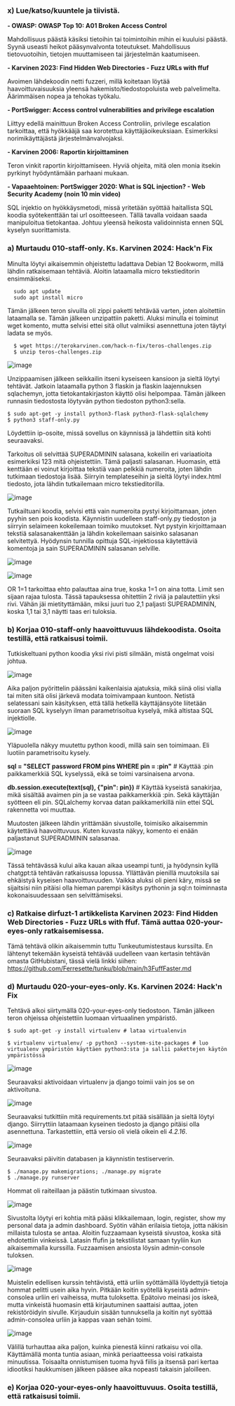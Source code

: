### x) Lue/katso/kuuntele ja tiivistä.

**- OWASP: OWASP Top 10: A01 Broken Access Control** 

  Mahdollisuus päästä käsiksi tietoihin tai toimintoihin mihin ei kuuluisi päästä. Syynä useasti heikot pääsynvalvonta toteutukset. Mahdollisuus tietovuotoihin, tietojen muuttamiseen tai järjestelmän kaatumiseen.

**- Karvinen 2023: Find Hidden Web Directories - Fuzz URLs with ffuf**

  Avoimen lähdekoodin netti fuzzeri, millä koitetaan löytää haavoittuvaisuuksia yleensä hakemisto/tiedostopoluista web palvelimelta. Äärimmäisen nopea ja tehokas työkalu.

**- PortSwigger: Access control vulnerabilities and privilege escalation**

  Liittyy edellä mainittuun Broken Access Controliin, privilege escalation tarkoittaa, että hyökkääjä saa korotettua käyttäjäoikeuksiaan. Esimerkiksi norimikäyttäjästä järjestelmänvalvojaksi.

**- Karvinen 2006: Raportin kirjoittaminen**

  Teron vinkit raportin kirjoittamiseen. Hyviä ohjeita, mitä olen monia itsekin pyrkinyt hyödyntämään parhaani mukaan.

**- Vapaaehtoinen: PortSwigger 2020: What is SQL injection? - Web Security Academy (noin 10 min video)**

  SQL injektio on hyökkäysmetodi, missä yritetään syöttää haitallista SQL koodia syötekenttään tai url osoitteeseen. Tällä tavalla voidaan saada manipuloitua tietokantaa. Johtuu yleensä heikosta validoinnista ennen SQL kyselyn suorittamista.


### a) Murtaudu 010-staff-only. Ks. Karvinen 2024: Hack'n Fix

  Minulta löytyi aikaisemmin ohjeistettu ladattava Debian 12 Bookworm, millä lähdin ratkaisemaan tehtäviä. Aloitin lataamalla micro tekstieditorin ensimmäiseksi.
  
      sudo apt update
      sudo apt install micro

  Tämän jälkeen teron sivuilla oli zippi paketti tehtävää varten, joten aloitettiin lataamalla se. Tämän jälkeen unzipattiin paketti. Aluksi minulla ei toiminut wget komento, mutta selvisi ettei sitä ollut valmiiksi asennettuna joten täytyi ladata se myös.

      $ wget https://terokarvinen.com/hack-n-fix/teros-challenges.zip
      $ unzip teros-challenges.zip

![image](https://github.com/user-attachments/assets/dd98d5d7-a4ae-4087-a75b-bce80d19923d)

  Unzippaamisen jälkeen seikkailin itseni kyseiseen kansioon ja sieltä löytyi tehtävät. Jatkoin lataamalla python 3 flaskin ja flaskin laajennuksen sqlachemyn, jotta tietokantakirjaston käyttö olisi helpompaa. Tämän jälkeen runnasin tiedostosta löytyvän python tiedoston python3:sella.

    $ sudo apt-get -y install python3-flask python3-flask-sqlalchemy
    $ python3 staff-only.py

  Löydettiin ip-osoite, missä sovellus on käynnissä ja lähdettiin sitä kohti seuraavaksi.

  Tarkoitus oli selvittää SUPERADMININ salasana, kokeilin eri variaatioita esimerkiksi 123 mitä ohjeistettiin. Tämä paljasti salasanan. Huomasin, että kenttään ei voinut kirjoittaa tekstiä vaan pelkkiä numeroita, joten lähdin tutkimaan tiedostoja lisää. Siirryin templateseihin ja sieltä löytyi index.html tiedosto, jota lähdin tutkailemaan micro tekstieditorilla.

  ![image](https://github.com/user-attachments/assets/6c1ba84d-00f6-48d5-9946-231f20b28b8a)

  Tutkailtuani koodia, selvisi että vain numeroita pystyi kirjoittamaan, joten pyyhin sen pois koodista. Käynnistin uudelleen staff-only.py tiedoston ja siirryin selaimeen kokeilemaan toimiko muutokset. Nyt pystyin kirjoittamaan tekstiä salasanakenttään ja lähdin kokeilemaan saisinko salasanan selvitettyä. Hyödynsin tunnilla opittuja SQL-injektiossa käytettäviä komentoja ja sain SUPERADMININ salasanan selville.

  ![image](https://github.com/user-attachments/assets/929adfa5-9b98-4e1a-b177-91da6fd4af69)


  ![image](https://github.com/user-attachments/assets/e8b5a51d-adc7-494f-bf0a-4bca5da7264e)

  OR 1=1 tarkoittaa ehto palauttaa aina true, koska 1=1 on aina totta. Limit sen sijaan rajaa tulosta. Tässä tapauksessa ohitettiin 2 riviä ja palautettiin yksi rivi. Vähän jäi mietityttämään, miksi juuri tuo 2,1 paljasti SUPERADMININ, koska 1,1 tai 3,1 näytti taas eri tuloksia.


### b) Korjaa 010-staff-only haavoittuvuus lähdekoodista. Osoita testillä, että ratkaisusi toimii.

Tutkiskeltuani python koodia yksi rivi pisti silmään, mistä ongelmat voisi johtua.

![image](https://github.com/user-attachments/assets/5f9f331a-d279-4d1b-993e-78076ba89aeb)

Aika paljon pyörittelin päässäni kaikenlaisia ajatuksia, mikä siinä olisi vialla tai miten sitä olisi järkevä modata toimivampaan kuntoon. Netistä selatessani sain käsityksen, että tällä hetkellä käyttäjänsyöte liitetään suoraan SQL kyselyyn ilman parametrisoitua kyselyä, mikä altistaa SQL injektiolle. 

![image](https://github.com/user-attachments/assets/95d5d970-558c-4962-a2b5-a890342d3936)

Yläpuolella näkyy muutettu python koodi, millä sain sen toimimaan. Eli luotiin parametrisoitu kysely. 

  **sql = "SELECT password FROM pins WHERE pin = :pin"** # Käyttää :pin paikkamerkkiä SQL kyselyssä, eikä se toimi varsinaisena arvona.
    
  **db.session.execute(text(sql), {"pin": pin})** # Käyttää kyseistä sanakirjaa, mikä sisältää avaimen pin ja se vastaa paikkamerkkiä :pin. Sekä käyttäjän syötteen eli pin. SQLalchemy korvaa datan paikkamerkillä niin ettei SQL rakennetta voi muuttaa.

  Muutosten jälkeen lähdin yrittämään sivustolle, toimisiko aikaisemmin käytettävä haavoittuvuus. Kuten kuvasta näkyy, komento ei enään paljastanut SUPERADMININ salasanaa.

  ![image](https://github.com/user-attachments/assets/d2ee690a-d250-49de-9201-c07d9cb3c5ac)

  Tässä tehtävässä kului aika kauan aikaa useampi tunti, ja hyödynsin kyllä chatgpt:tä tehtävän ratkaisussa lopussa. Yllättävän pienillä muutoksila sai ehkäistyä kyseisen haavoittuvuuden. Vaikka aluksi oli pieni käry, missä se sijaitsisi niin pitäisi olla hieman parempi käsitys pythonin ja sql:n toiminnasta kokonaisuudessaan sen selvittämiseksi.


### c) Ratkaise dirfuzt-1 artikkelista Karvinen 2023: Find Hidden Web Directories - Fuzz URLs with ffuf. Tämä auttaa 020-your-eyes-only ratkaisemisessa.

Tämä tehtävä olikin aikaisemmin tuttu Tunkeutumistestaus kurssilta. En lähtenyt tekemään kyseistä tehtävää uudelleen vaan kertasin tehtävän omasta GitHubistani, tässä vielä linkki siihen: https://github.com/Ferresette/tunku/blob/main/h3FuffFaster.md

### d) Murtaudu 020-your-eyes-only. Ks. Karvinen 2024: Hack'n Fix

Tehtävä alkoi siirtymällä 020-your-eyes-only tiedostoon. Tämän jälkeen teron ohjeissa ohjeistettiin luomaan virtuaalinen ympäristö.

    $ sudo apt-get -y install virtualenv # lataa virtualenvin

    $ virtualenv virtualenv/ -p python3 --system-site-packages # luo virtualenv ympäristön käyttäen python3:sta ja sallii pakettejen käytön ympäristössä

![image](https://github.com/user-attachments/assets/76a8b9ac-5aef-4290-a8b0-4b3dd00eaade)

Seuraavaksi aktivoidaan virtualenv ja django toimii vain jos se on aktivoituna.

![image](https://github.com/user-attachments/assets/db8c9112-ba3a-4290-82bf-e5786bb0b5b2)

Seuraavaksi tutkittiin mitä requirements.txt pitää sisällään ja sieltä löytyi django. Siirryttiin lataamaan kyseinen tiedosto ja django pitäisi olla asennettuna. Tarkastettiin, että versio oli vielä oikein eli *4.2.16*.

![image](https://github.com/user-attachments/assets/e5db44b9-4e5e-45bd-b0bd-dfb39fa054ec)

Seuraavaksi päivitin databasen ja käynnistin testiserverin.

    $ ./manage.py makemigrations; ./manage.py migrate
    $ ./manage.py runserver

Hommat oli raiteillaan ja päästin tutkimaan sivustoa. 

![image](https://github.com/user-attachments/assets/3ef8d430-e247-40f4-ab23-89a61ce18ec1)


Sivustolta löytyi eri kohtia mitä pääsi klikkailemaan, login, register, show my personal data ja admin dashboard. Syötin vähän erilaisia tietoja, jotta näkisin millaista tulosta se antaa. 
Aloitin fuzzaamaan kyseistä sivustoa, koska sitä ehdotettiin vinkeissä. Latasin ffufin ja tekstilistat samaan tyyliin kun aikaisemmalla kurssilla. Fuzzaamisen ansiosta löysin admin-console tuloksen.

![image](https://github.com/user-attachments/assets/cc6787dc-f39d-4275-8907-62f75f86b489)

Muistelin edellisen kurssin tehtävistä, että urliin syöttämällä löydettyjä tietoja hommat pelitti usein aika hyvin. Pitkään koitin syötellä kyseistä admin-consolea urliin eri vaiheissa, mutta tuloksetta. Epätoivo meinasi jos iskeä, mutta vinkeistä huomasin että kirjautuminen saattaisi auttaa, joten rekistöröidyin sivulle. Kirjauduin sisään tunnuksella ja koitin nyt syöttää admin-consolea urliin ja kappas vaan sehän toimi.

![image](https://github.com/user-attachments/assets/1c496121-9038-4ffa-872e-620e71785db2)

Välillä turhauttaa aika paljon, kuinka pienestä kiinni ratkaisu voi olla. Käyttämällä monta tuntia asiaan, minkä periaatteessa voisi ratkaista minuutissa. Toisaalta onnistumisen tuoma hyvä fiilis ja itsensä pari kertaa idiootiksi haukkumisen jälkeen pääsee aika nopeasti takaisin jaloilleen.


### e) Korjaa 020-your-eyes-only haavoittuvuus. Osoita testillä, että ratkaisusi toimii.
